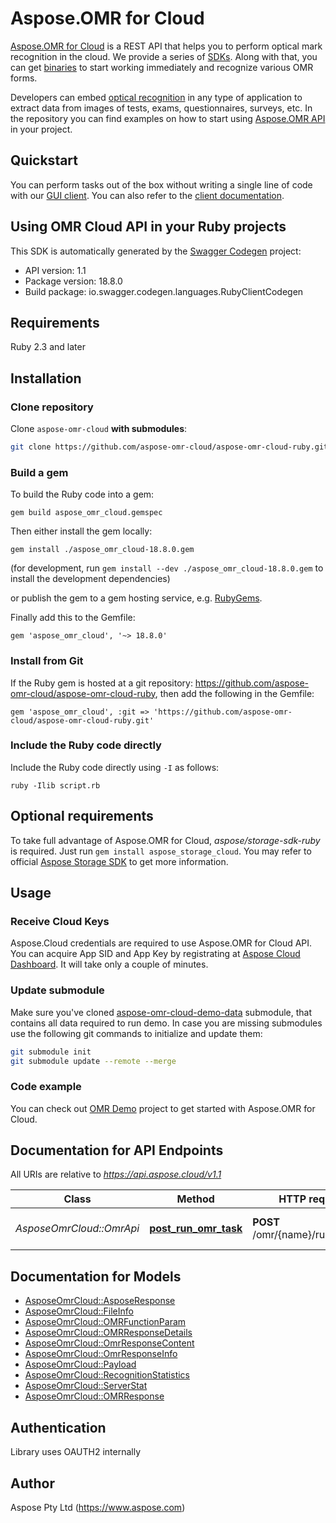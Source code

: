 # Aspose.OMR for Cloud

[Aspose.OMR for Cloud](https://products.aspose.cloud/omr/) is a REST API that helps you to perform optical mark recognition in the cloud. We provide a series of [SDKs](https://github.com/aspose-omr-cloud). Along with that, you can get [binaries](https://github.com/aspose-omr-cloud/aspose-omr-cloud-dotnet/releases) to start working immediately and recognize various OMR forms.

Developers can embed [optical recognition](https://en.wikipedia.org/wiki/Optical_mark_recognition) in any type of application to extract data from images of tests, exams, questionnaires, surveys, etc. In the repository you can find examples on how to start using [Aspose.OMR API](https://docs.aspose.cloud/display/omrcloud/OMR+API+Specification) in your project.

## Quickstart

You can perform tasks out of the box without writing a single line of code with our [GUI client](https://github.com/aspose-omr-cloud/aspose-omr-cloud-dotnet/releases). You can also refer to the [client documentation](https://docs.aspose.cloud/display/omrcloud/Aspose.OMR.Client+Application).

## Using OMR Cloud API in your Ruby projects

This SDK is automatically generated by the [Swagger Codegen](https://github.com/swagger-api/swagger-codegen) project:

- API version: 1.1
- Package version: 18.8.0
- Build package: io.swagger.codegen.languages.RubyClientCodegen

## Requirements
Ruby 2.3 and later

## Installation



### Clone repository

Clone `aspose-omr-cloud` **with submodules**:
```sh
git clone https://github.com/aspose-omr-cloud/aspose-omr-cloud-ruby.git --recurse-submodules
```


### Build a gem

To build the Ruby code into a gem:

```shell
gem build aspose_omr_cloud.gemspec
```

Then either install the gem locally:

```shell
gem install ./aspose_omr_cloud-18.8.0.gem
```
(for development, run `gem install --dev ./aspose_omr_cloud-18.8.0.gem` to install the development dependencies)

or publish the gem to a gem hosting service, e.g. [RubyGems](https://rubygems.org/).

Finally add this to the Gemfile:

    gem 'aspose_omr_cloud', '~> 18.8.0'

### Install from Git

If the Ruby gem is hosted at a git repository: https://github.com/aspose-omr-cloud/aspose-omr-cloud-ruby, then add the following in the Gemfile:

    gem 'aspose_omr_cloud', :git => 'https://github.com/aspose-omr-cloud/aspose-omr-cloud-ruby.git'

### Include the Ruby code directly

Include the Ruby code directly using `-I` as follows:

```shell
ruby -Ilib script.rb
```

## Optional requirements

To take full advantage of Aspose.OMR for Cloud, _aspose/storage-sdk-ruby_ is required. Just run `gem install aspose_storage_cloud`. You may refer to official [Aspose Storage SDK](https://github.com/aspose-storage-cloud/aspose-storage-cloud-ruby) to get more information.

## Usage

### Receive Cloud Keys
Aspose.Cloud credentials are required to use Aspose.OMR for Cloud API. You can acquire App SID and App Key by registrating at [Aspose Cloud Dashboard](https://dashboard.aspose.cloud). It will take only a couple of minutes.



### Update submodule 
Make sure you've cloned [aspose-omr-cloud-demo-data](https://github.com/aspose-omr-cloud/aspose-omr-cloud-demo-data) submodule, that contains all data required to run demo.
In case you are missing submodules use the following git commands to initialize and update them:
```sh
git submodule init
git submodule update --remote --merge
```


### Code example
You can check out [OMR Demo](demo) project to get started with Aspose.OMR for Cloud.

## Documentation for API Endpoints

All URIs are relative to *https://api.aspose.cloud/v1.1*

Class | Method | HTTP request | Description
------------ | ------------- | ------------- | -------------
*AsposeOmrCloud::OmrApi* | [**post_run_omr_task**](docs/OmrApi.md#post_run_omr_task) | **POST** /omr/{name}/runOmrTask | Run specific OMR task


## Documentation for Models

 - [AsposeOmrCloud::AsposeResponse](docs/AsposeResponse.md)
 - [AsposeOmrCloud::FileInfo](docs/FileInfo.md)
 - [AsposeOmrCloud::OMRFunctionParam](docs/OMRFunctionParam.md)
 - [AsposeOmrCloud::OMRResponseDetails](docs/OMRResponseDetails.md)
 - [AsposeOmrCloud::OmrResponseContent](docs/OmrResponseContent.md)
 - [AsposeOmrCloud::OmrResponseInfo](docs/OmrResponseInfo.md)
 - [AsposeOmrCloud::Payload](docs/Payload.md)
 - [AsposeOmrCloud::RecognitionStatistics](docs/RecognitionStatistics.md)
 - [AsposeOmrCloud::ServerStat](docs/ServerStat.md)
 - [AsposeOmrCloud::OMRResponse](docs/OMRResponse.md)


## Authentication

Library uses OAUTH2 internally

## Author

Aspose Pty Ltd (https://www.aspose.com)
